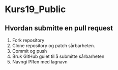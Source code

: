 # Kurs19_Public

## Hvordan submitte en pull request

1. Fork repository
2. Clone repository og patch sårbarheten.
3. Commit og push
4. Bruk GitHub guiet til å submitte sårbarheten
5. Navngi PRen med lagnavn
